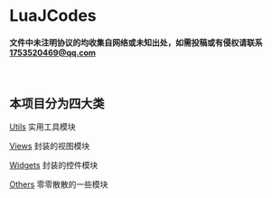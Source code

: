 # LuaJCodes
#### 文件中未注明协议的均收集自网络或未知出处，如需投稿或有侵权请联系[1753520469@qq.com](mailto:1753520469@qq.com)
<br>

## 本项目分为四大类

[Utils](./Utils) 实用工具模块

[Views](./Views) 封装的视图模块

[Widgets](./Widgets) 封装的控件模块

[Others](./Others) 零零散散的一些模块
